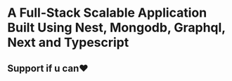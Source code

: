 # A Full-Stack Scalable Application Built Using Nest, Mongodb, Graphql, Next and Typescript

## Support if u can❤